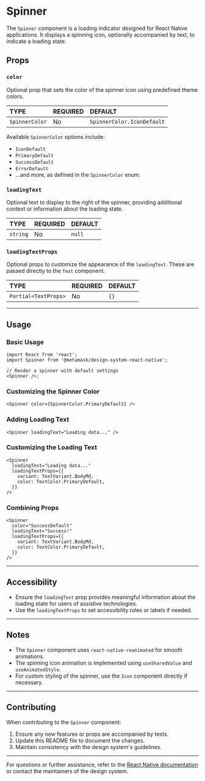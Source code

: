 # Spinner

The `Spinner` component is a loading indicator designed for React Native applications. It displays a spinning icon, optionally accompanied by text, to indicate a loading state.

## Props

### `color`

Optional prop that sets the color of the spinner icon using predefined theme colors.

| TYPE           | REQUIRED | DEFAULT                    |
| :------------- | :------- | :------------------------- |
| `SpinnerColor` | No       | `SpinnerColor.IconDefault` |

Available `SpinnerColor` options include:

- `IconDefault`
- `PrimaryDefault`
- `SuccessDefault`
- `ErrorDefault`
- ...and more, as defined in the `SpinnerColor` enum.

### `loadingText`

Optional text to display to the right of the spinner, providing additional context or information about the loading state.

| TYPE     | REQUIRED | DEFAULT |
| :------- | :------- | :------ |
| `string` | No       | `null`  |

### `loadingTextProps`

Optional props to customize the appearance of the `loadingText`. These are passed directly to the `Text` component.

| TYPE                 | REQUIRED | DEFAULT |
| :------------------- | :------- | :------ |
| `Partial<TextProps>` | No       | `{}`    |

---

## Usage

### Basic Usage

```tsx
import React from 'react';
import Spinner from '@metamask/design-system-react-native';

// Render a spinner with default settings
<Spinner />;
```

### Customizing the Spinner Color

```tsx
<Spinner color={SpinnerColor.PrimaryDefault} />
```

### Adding Loading Text

```tsx
<Spinner loadingText="Loading data..." />
```

### Customizing the Loading Text

```tsx
<Spinner
  loadingText="Loading data..."
  loadingTextProps={{
    variant: TextVariant.BodyMd,
    color: TextColor.PrimaryDefault,
  }}
/>
```

### Combining Props

```tsx
<Spinner
  color="SuccessDefault"
  loadingText="Success!"
  loadingTextProps={{
    variant: TextVariant.BodyMd,
    color: TextColor.PrimaryDefault,
  }}
/>
```

---

## Accessibility

- Ensure the `loadingText` prop provides meaningful information about the loading state for users of assistive technologies.
- Use the `loadingTextProps` to set accessibility roles or labels if needed.

---

## Notes

- The `Spinner` component uses `react-native-reanimated` for smooth animations.
- The spinning icon animation is implemented using `useSharedValue` and `useAnimatedStyle`.
- For custom styling of the spinner, use the `Icon` component directly if necessary.

---

## Contributing

When contributing to the `Spinner` component:

1. Ensure any new features or props are accompanied by tests.
2. Update this README file to document the changes.
3. Maintain consistency with the design system's guidelines.

---

For questions or further assistance, refer to the [React Native documentation](https://reactnative.dev/docs) or contact the maintainers of the design system.
